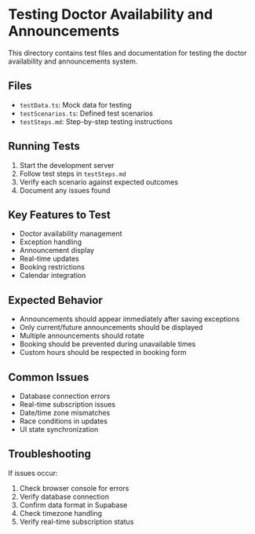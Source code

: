 # Testing Doctor Availability and Announcements

This directory contains test files and documentation for testing the doctor availability and announcements system.

## Files
- `testData.ts`: Mock data for testing
- `testScenarios.ts`: Defined test scenarios
- `testSteps.md`: Step-by-step testing instructions

## Running Tests
1. Start the development server
2. Follow test steps in `testSteps.md`
3. Verify each scenario against expected outcomes
4. Document any issues found

## Key Features to Test
- Doctor availability management
- Exception handling
- Announcement display
- Real-time updates
- Booking restrictions
- Calendar integration

## Expected Behavior
- Announcements should appear immediately after saving exceptions
- Only current/future announcements should be displayed
- Multiple announcements should rotate
- Booking should be prevented during unavailable times
- Custom hours should be respected in booking form

## Common Issues
- Database connection errors
- Real-time subscription issues
- Date/time zone mismatches
- Race conditions in updates
- UI state synchronization

## Troubleshooting
If issues occur:
1. Check browser console for errors
2. Verify database connection
3. Confirm data format in Supabase
4. Check timezone handling
5. Verify real-time subscription status